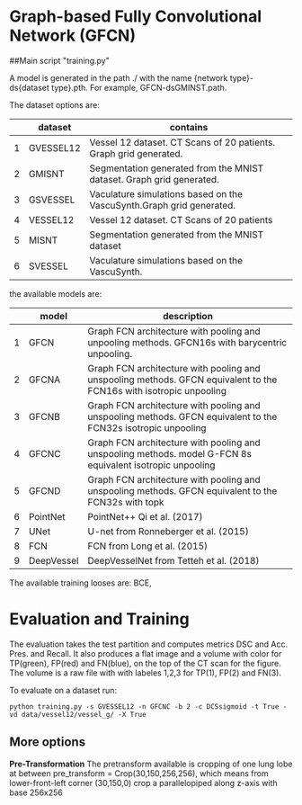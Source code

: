 # Graph-based Fully Convolutional Network (GFCN)

##Main script "training.py"

A model is generated in the path ./ with the name {network type}-ds{dataset type}.pth.
For example, GFCN-dsGMINST.path.

The dataset options are:

|   | dataset   | contains                                                             |
|---|-----------|----------------------------------------------------------------------|
| 1 | GVESSEL12 | Vessel 12 dataset. CT Scans of 20 patients. Graph grid generated.    |
| 2 | GMISNT    | Segmentation generated from the MNIST dataset. Graph grid generated. |
| 3 | GSVESSEL  | Vaculature simulations based on the VascuSynth.Graph grid generated. |
| 4 | VESSEL12  | Vessel 12 dataset. CT Scans of 20 patients                           |
| 5 | MISNT     | Segmentation generated from the MNIST dataset                        |
| 6 | SVESSEL   | Vaculature simulations based on the VascuSynth.                      |

the available models are:

|   | model    | description                                                                                                           |
|---|------------|--------------------------------------------------------------------------------------------------------------------|
| 1 | GFCN       | Graph FCN architecture with pooling and unpooling methods. GFCN16s with barycentric unpooling.                     |
| 2 | GFCNA      | Graph FCN architecture with pooling and unspooling methods. GFCN equivalent to the FCN16s with isotropic unpooling |
| 3 | GFCNB      | Graph FCN architecture with pooling and unspooling methods. GFCN equivalent to the FCN32s isotropic unpooling      |
| 4 | GFCNC      | Graph FCN architecture with pooling and unspooling methods. model G-FCN 8s equivalent isotropic unpooling          |
| 5 | GFCND      | Graph FCN architecture with pooling and unspooling methods. GFCN equivalent to the FCN32s with topk                |
| 6 | PointNet   | PointNet++ Qi et al. (2017)                                                                                        |
| 7 | UNet       | U-net from Ronneberger et al. (2015)                                                                               |
| 8 | FCN        | FCN from Long et al. (2015)                                                                                        |
| 9 | DeepVessel | DeepVesselNet from Tetteh et al. (2018)                                                                            |


The available training looses are: BCE, 


  

# Evaluation and Training

The evaluation takes the test partition and computes metrics DSC and Acc. Pres. and Recall. 
It also produces a flat image and a volume with color for TP(green), FP(red) and FN(blue), on the top of the CT scan for the figure.
 The volume is a raw file with with labeles 1,2,3 for TP(1), FP(2) and FN(3). 

To evaluate on a dataset run:

```shell script
python training.py -s GVESSEL12 -n GFCNC -b 2 -c DCSsigmoid -t True -vd data/vessel12/vessel_g/ -X True
```

## More options

**Pre-Transformation** The pretransform available is cropping of one lung lobe at between 
pre_transform = Crop(30,150,256,256), which means from lower-front-left corner (30,150,0) crop a parallelopiped along z-axis with base 256x256

 